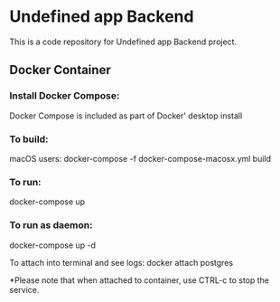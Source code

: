 # Undefined app Backend

This is a code repository for Undefined app Backend project.


## Docker Container 

### Install Docker Compose:

Docker Compose is included as part of Docker' desktop install

### To build:

macOS users: docker-compose -f docker-compose-macosx.yml build

### To run:

docker-compose up

### To run as daemon: 

docker-compose up -d

To attach into terminal and see logs: docker attach postgres

*Please note that when attached to container, use CTRL-c to stop the service.